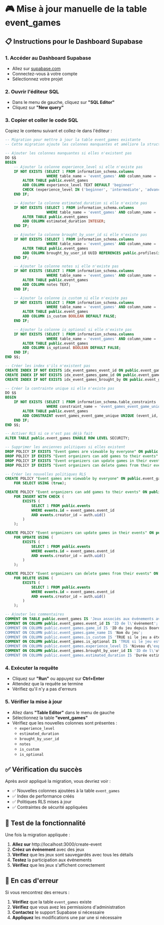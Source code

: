 # 🎮 Mise à jour manuelle de la table event_games

## 📋 Instructions pour le Dashboard Supabase

### 1. **Accéder au Dashboard Supabase**
- Allez sur [supabase.com](https://supabase.com)
- Connectez-vous à votre compte
- Sélectionnez votre projet

### 2. **Ouvrir l'éditeur SQL**
- Dans le menu de gauche, cliquez sur **"SQL Editor"**
- Cliquez sur **"New query"**

### 3. **Copier et coller le code SQL**
Copiez le contenu suivant et collez-le dans l'éditeur :

```sql
-- Migration pour mettre à jour la table event_games existante
-- Cette migration ajoute les colonnes manquantes et améliore la structure

-- Ajouter les colonnes manquantes si elles n'existent pas
DO $$ 
BEGIN
    -- Ajouter la colonne experience_level si elle n'existe pas
    IF NOT EXISTS (SELECT 1 FROM information_schema.columns 
                   WHERE table_name = 'event_games' AND column_name = 'experience_level') THEN
        ALTER TABLE public.event_games 
        ADD COLUMN experience_level TEXT DEFAULT 'beginner' 
        CHECK (experience_level IN ('beginner', 'intermediate', 'advanced', 'expert'));
    END IF;

    -- Ajouter la colonne estimated_duration si elle n'existe pas
    IF NOT EXISTS (SELECT 1 FROM information_schema.columns 
                   WHERE table_name = 'event_games' AND column_name = 'estimated_duration') THEN
        ALTER TABLE public.event_games 
        ADD COLUMN estimated_duration INTEGER;
    END IF;

    -- Ajouter la colonne brought_by_user_id si elle n'existe pas
    IF NOT EXISTS (SELECT 1 FROM information_schema.columns 
                   WHERE table_name = 'event_games' AND column_name = 'brought_by_user_id') THEN
        ALTER TABLE public.event_games 
        ADD COLUMN brought_by_user_id UUID REFERENCES public.profiles(id);
    END IF;

    -- Ajouter la colonne notes si elle n'existe pas
    IF NOT EXISTS (SELECT 1 FROM information_schema.columns 
                   WHERE table_name = 'event_games' AND column_name = 'notes') THEN
        ALTER TABLE public.event_games 
        ADD COLUMN notes TEXT;
    END IF;

    -- Ajouter la colonne is_custom si elle n'existe pas
    IF NOT EXISTS (SELECT 1 FROM information_schema.columns 
                   WHERE table_name = 'event_games' AND column_name = 'is_custom') THEN
        ALTER TABLE public.event_games 
        ADD COLUMN is_custom BOOLEAN DEFAULT FALSE;
    END IF;

    -- Ajouter la colonne is_optional si elle n'existe pas
    IF NOT EXISTS (SELECT 1 FROM information_schema.columns 
                   WHERE table_name = 'event_games' AND column_name = 'is_optional') THEN
        ALTER TABLE public.event_games 
        ADD COLUMN is_optional BOOLEAN DEFAULT FALSE;
    END IF;
END $$;

-- Créer les index s'ils n'existent pas
CREATE INDEX IF NOT EXISTS idx_event_games_event_id ON public.event_games (event_id);
CREATE INDEX IF NOT EXISTS idx_event_games_game_id ON public.event_games (game_id);
CREATE INDEX IF NOT EXISTS idx_event_games_brought_by ON public.event_games (brought_by_user_id);

-- Créer la contrainte unique si elle n'existe pas
DO $$ 
BEGIN
    IF NOT EXISTS (SELECT 1 FROM information_schema.table_constraints 
                   WHERE constraint_name = 'event_games_event_game_unique') THEN
        ALTER TABLE public.event_games
        ADD CONSTRAINT event_games_event_game_unique UNIQUE (event_id, game_id, game_name);
    END IF;
END $$;

-- Activer RLS si ce n'est pas déjà fait
ALTER TABLE public.event_games ENABLE ROW LEVEL SECURITY;

-- Supprimer les anciennes politiques si elles existent
DROP POLICY IF EXISTS "Event games are viewable by everyone" ON public.event_games;
DROP POLICY IF EXISTS "Event organizers can add games to their events" ON public.event_games;
DROP POLICY IF EXISTS "Event organizers can update games in their events" ON public.event_games;
DROP POLICY IF EXISTS "Event organizers can delete games from their events" ON public.event_games;

-- Créer les nouvelles politiques RLS
CREATE POLICY "Event games are viewable by everyone" ON public.event_games
    FOR SELECT USING (true);

CREATE POLICY "Event organizers can add games to their events" ON public.event_games
    FOR INSERT WITH CHECK (
        EXISTS (
            SELECT 1 FROM public.events 
            WHERE events.id = event_games.event_id 
            AND events.creator_id = auth.uid()
        )
    );

CREATE POLICY "Event organizers can update games in their events" ON public.event_games
    FOR UPDATE USING (
        EXISTS (
            SELECT 1 FROM public.events 
            WHERE events.id = event_games.event_id 
            AND events.creator_id = auth.uid()
        )
    );

CREATE POLICY "Event organizers can delete games from their events" ON public.event_games
    FOR DELETE USING (
        EXISTS (
            SELECT 1 FROM public.events 
            WHERE events.id = event_games.event_id 
            AND events.creator_id = auth.uid()
        )
    );

-- Ajouter les commentaires
COMMENT ON TABLE public.event_games IS 'Jeux associés aux événements avec détails spécifiques';
COMMENT ON COLUMN public.event_games.event_id IS 'ID de l\'événement';
COMMENT ON COLUMN public.event_games.game_id IS 'ID du jeu depuis BoardGameGeek (NULL pour jeux personnalisés)';
COMMENT ON COLUMN public.event_games.game_name IS 'Nom du jeu';
COMMENT ON COLUMN public.event_games.is_custom IS 'TRUE si le jeu a été ajouté manuellement par l\'organisateur';
COMMENT ON COLUMN public.event_games.is_optional IS 'TRUE si le jeu est optionnel pour l\'événement';
COMMENT ON COLUMN public.event_games.experience_level IS 'Niveau d\'expérience requis (beginner, intermediate, advanced, expert)';
COMMENT ON COLUMN public.event_games.brought_by_user_id IS 'ID de l\'utilisateur qui apporte le jeu';
COMMENT ON COLUMN public.event_games.estimated_duration IS 'Durée estimée en minutes pour cet événement';
```

### 4. **Exécuter la requête**
- Cliquez sur **"Run"** ou appuyez sur **Ctrl+Enter**
- Attendez que la requête se termine
- Vérifiez qu'il n'y a pas d'erreurs

### 5. **Vérifier la mise à jour**
- Allez dans **"Table Editor"** dans le menu de gauche
- Sélectionnez la table **"event_games"**
- Vérifiez que les nouvelles colonnes sont présentes :
  - `experience_level`
  - `estimated_duration`
  - `brought_by_user_id`
  - `notes`
  - `is_custom`
  - `is_optional`

## ✅ Vérification du succès

Après avoir appliqué la migration, vous devriez voir :
- ✅ Nouvelles colonnes ajoutées à la table `event_games`
- ✅ Index de performance créés
- ✅ Politiques RLS mises à jour
- ✅ Contraintes de sécurité appliquées

## 🎯 Test de la fonctionnalité

Une fois la migration appliquée :
1. **Allez sur** http://localhost:3000/create-event
2. **Créez un événement** avec des jeux
3. **Vérifiez** que les jeux sont sauvegardés avec tous les détails
4. **Testez** la participation aux événements
5. **Vérifiez** que les jeux s'affichent correctement

## 🔧 En cas d'erreur

Si vous rencontrez des erreurs :
1. **Vérifiez** que la table `event_games` existe
2. **Vérifiez** que vous avez les permissions d'administration
3. **Contactez** le support Supabase si nécessaire
4. **Appliquez** les modifications une par une si nécessaire
